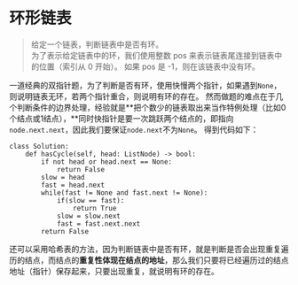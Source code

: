 # 环形链表
> 给定一个链表，判断链表中是否有环。  
> 为了表示给定链表中的环，我们使用整数 pos 来表示链表尾连接到链表中的位置（索引从 0 开始）。 如果 pos 是 -1，则在该链表中没有环。  

一道经典的双指针题，为了判断是否有环，使用快慢两个指针，如果遇到`None`，则说明链表无环，若两个指针重合，则说明有环的存在。
然而做题的难点在于几个判断条件的边界处理，经验就是**把个数少的链表取出来当作特例处理（比如0个结点或1结点），**同时快指针是要一次跳跃两个结点的，即指向`node.next.next`，因此我们要保证`node.next`不为`None`。
得到代码如下：

```
class Solution:
    def hasCycle(self, head: ListNode) -> bool:
        if not head or head.next == None:
            return False
        slow = head
        fast = head.next
        while(fast != None and fast.next != None):
            if(slow == fast):
                return True
            slow = slow.next
            fast = fast.next.next
        return False
```

还可以采用哈希表的方法，因为判断链表中是否有环，就是判断是否会出现重复遍历的结点，而结点的**重复性体现在结点的地址**，那么我们只要将已经遍历过的结点地址（指针）保存起来，只要出现重复，就说明有环的存在。

